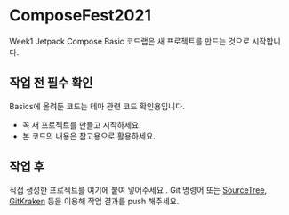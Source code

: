 # ComposeFest2021
Week1 Jetpack Compose Basic 코드랩은 새 프로젝트를 만드는 것으로 시작합니다.

## 작업 전 필수 확인
Basics에 올려둔 코드는 테마 관련 코드 확인용입니다.

- 꼭 새 프로젝트를 만들고 시작하세요.
- 본 코드의 내용은 참고용으로 활용하세요.

## 작업 후
직접 생성한 프로젝트를 여기에 붙여 넣어주세요 .
Git 명령어 또는 [SourceTree](https://www.sourcetreeapp.com/), [GitKraken](https://www.gitkraken.com/) 등을 이용해 작업 결과를 push 해주세요.
